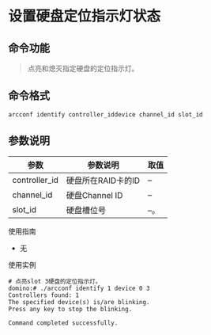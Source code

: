 # 设置硬盘定位指示灯状态

## 命令功能
>点亮和熄灭指定硬盘的定位指示灯。

## 命令格式
`arcconf identify controller_iddevice channel_id slot_id`

## 参数说明
| 参数| 参数说明| 取值|
| ---- | ---- | ----|
| controller_id | 硬盘所在RAID卡的ID | –|
| channel_id | 硬盘Channel ID | –|
| slot_id | 硬盘槽位号 | –。|

使用指南
- 无

使用实例
~~~
# 点亮slot 3硬盘的定位指示灯。
domino:# ./arcconf identify 1 device 0 3
Controllers found: 1 
The specified device(s) is/are blinking. 
Press any key to stop the blinking. 

Command completed successfully.
~~~
